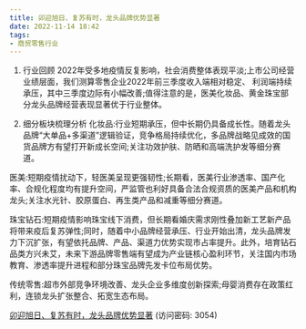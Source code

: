 ```yaml
---
title: 卯迎旭日、复苏有时，龙头品牌优势显著
date: 2022-11-14 18:42
tags:
- 商贸零售行业
---
```

1. 行业回顾
2022年受多地疫情反复影响，社会消费整体表现平淡;上市公司经营业绩层面，我们测算零售企业2022年前三季度收入端相对稳定、
利润端持续承压，其中三季度边际有小幅改善;值得注意的是，医美化妆品、黄金珠宝部分龙头品牌经营表现显著优于行业整体。

2. 细分板块梳理分析
化妆品:行业短期承压，但中长期仍具备成长性。随着龙头品牌“大单品+多渠道”逻辑验证，竞争格局持续优化，多品牌战略见成效的国货品牌方有望打开新成长空间;关注功效护肤、防晒和高端洗护发等细分赛道。
<!-- more -->
医美:短期疫情扰动下，轻医美呈现更强韧性;长期看，医美行业渗透率、国产化率、合规化程度均有提升空间，严监管也利好具备合法合规资质的医美产品和机构龙头;关注水光针、胶原蛋白、再生类产品和减重等细分赛道。

珠宝钻石:短期疫情影响珠宝线下消费，但长期看婚庆需求刚性叠加新工艺新产品将带来疫后复苏弹性;同时，随着中小品牌经营承压、行业开始出清，龙头品牌发力下沉扩张，有望依托品牌、产品、渠道力优势实现市占率提升。此外，培育钻石品类方兴未艾，未来下游品牌零售端有望成为产业链核心盈利环节，关注国内市场教育、渗透率提升进程和部分珠宝品牌先发卡位布局优势。

传统零售:超市外部竞争环境改善、龙头企业多维度创新探索;母婴消费存在政策红利，连锁龙头扩张整合、拓宽生态布局。

[卯迎旭日、复苏有时，龙头品牌优势显著](https://url12.ctfile.com/f/3948612-723566603-7f2622?p=3054)
(访问密码: 3054)
